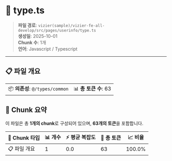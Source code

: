 # 📄 type.ts

> **파일 경로**: `vizier(sample)/vizier-fe-all-develop/src/pages/userinfo/type.ts`  
> **생성일**: 2025-10-01  
> **Chunk 수**: 1개  
> **언어**: Javascript / Typescript
---


## 📋 파일 개요

| | |
|--|--|
| 📦 **의존성**: `@/types/common` | 📊 **총 토큰 수**: 63 |






## 🧩 Chunk 요약

이 파일은 총 **1개의 chunk**로 구성되어 있으며, **63개의 토큰**을 포함합니다.

| 🧩 Chunk 타입 | 📊 개수 | ⚡ 평균 복잡도 | 📝 총 토큰 | 📈 비율 |
|---------------|--------|-------------|----------|--------|
| 📋 파일 개요 | 1 | 0.0 | 63 | 100.0% |

